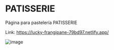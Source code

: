 # PATISSERIE
Página para pastelería PATISSERIE

Link: https://lucky-frangipane-79bd97.netlify.app/

![image](https://github.com/5ruben5/PATISSERIE/assets/122776183/47f65613-6406-437b-8aa4-b171c9091fbf)
